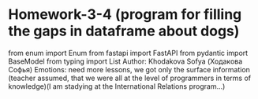 # Homework-3-4 (program for filling the gaps in dataframe about dogs)
from enum import Enum
from fastapi import FastAPI
from pydantic import BaseModel
from typing import List
Author: Khodakova Sofya (Ходакова Софья)
Emotions: need more lessons, we got only the surface information (teacher assumed, that we were all at the level of programmers in terms of knowledge)(I am stadying at the International Relations program...)
